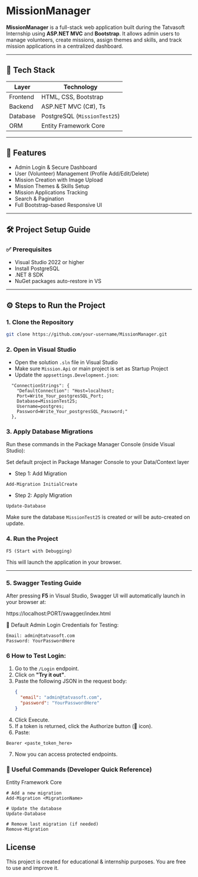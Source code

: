 # MissionManager

**MissionManager** is a full-stack web application built during the Tatvasoft Internship using **ASP.NET MVC** and **Bootstrap**. It allows admin users to manage volunteers, create missions, assign themes and skills, and track mission applications in a centralized dashboard.

---

## 🚀 Tech Stack

| Layer      | Technology           |
|------------|----------------------|
| Frontend   | HTML, CSS, Bootstrap |
| Backend    | ASP.NET MVC (C#), Ts    |
| Database   | PostgreSQL (`MissionTest25`) |
| ORM        | Entity Framework Core |

---

## 🎯 Features
- Admin Login & Secure Dashboard
- User (Volunteer) Management (Profile Add/Edit/Delete)
- Mission Creation with Image Upload
- Mission Themes & Skills Setup
- Mission Applications Tracking
- Search & Pagination
- Full Bootstrap-based Responsive UI

---
## 🛠️ Project Setup Guide

### ✅ Prerequisites

- Visual Studio 2022 or higher
- Install PostgreSQL
- .NET 8 SDK
- NuGet packages auto-restore in VS

---

## ⚙️ Steps to Run the Project

### 1. Clone the Repository
```bash
git clone https://github.com/your-username/MissionManager.git
```

### 2. Open in Visual Studio
- Open the solution `.sln` file in Visual Studio
- Make sure `Mission.Api` or main project is set as Startup Project
- Update the `appsettings.Development.json`:
```bush
  "ConnectionStrings": {
    "DefaultConnection": "Host=localhost;
    Port=Write_Your_postgresSQL_Port;
    Database=MissionTest25;
    Username=postgres;
    Password=Write_Your_postgresSQL_Password;"
  },
  ```

### 3. Apply Database Migrations
Run these commands in the Package Manager Console (inside Visual Studio):

Set default project in Package Manager Console to your Data/Context layer

- Step 1: Add Migration
```bush
Add-Migration InitialCreate
```
- Step 2: Apply Migration
```bush
Update-Database
```
Make sure the database `MissionTest25` is created or will be auto-created on update.

### 4. Run the Project
```bush
F5 (Start with Debugging)
```
This will launch the application in your browser.

---

### 5. Swagger Testing Guide

After pressing **F5** in Visual Studio, Swagger UI will automatically launch in your browser at:

https://localhost:PORT/swagger/index.html

🔐 Default Admin Login Credentials for Testing:
```bush
Email: admin@tatvasoft.com
Password: YourPasswordHere
```

### 6 How to Test Login:

1. Go to the `/Login` endpoint.
2. Click on **"Try it out"**.
3. Paste the following JSON in the request body:
   ```json
   {
     "email": "admin@tatvasoft.com",
     "password": "YourPasswordHere"
   }
   ```
4. Click Execute.
5. If a token is returned, click the Authorize button (🔐 icon).
6. Paste:
```bush
Bearer <paste_token_here>
```
7. Now you can access protected endpoints.

### 🔧 Useful Commands (Developer Quick Reference)
Entity Framework Core
```bush
# Add a new migration
Add-Migration <MigrationName>

# Update the database
Update-Database

# Remove last migration (if needed)
Remove-Migration
```

## License
This project is created for educational & internship purposes. You are free to use and improve it.